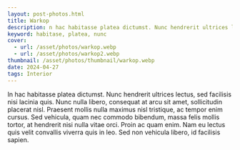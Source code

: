```yaml
---
layout: post-photos.html
title: Warkop
description: n hac habitasse platea dictumst. Nunc hendrerit ultrices lectus, sed facilisis nisi lacinia quis.
keyword: habitase, platea, nunc
cover: 
  - url: /asset/photos/warkop.webp
  - url: /asset/photos/warkop2.webp
thumbnail: /asset/photos/thumbnail/warkop.webp
date: 2024-04-27
tags: Interior
---
```

In hac habitasse platea dictumst. Nunc hendrerit ultrices lectus, sed facilisis nisi lacinia quis. Nunc nulla libero, consequat at arcu sit amet, sollicitudin placerat nisl. Praesent mollis nulla maximus nisl tristique, ac tempor enim cursus. Sed vehicula, quam nec commodo bibendum, massa felis mollis tortor, at hendrerit nisi nulla vitae orci. Proin ac quam enim. Nam eu lectus quis velit convallis viverra quis in leo. Sed non vehicula libero, id facilisis sapien.